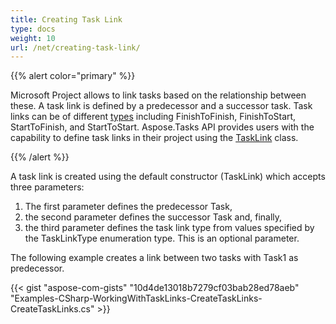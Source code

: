 ```yaml
---
title: Creating Task Link
type: docs
weight: 10
url: /net/creating-task-link/
---
```


{{% alert color="primary" %}} 

Microsoft Project allows to link tasks based on the relationship between these. A task link is defined by a predecessor and a successor task. Task links can be of different [types](https://apireference.aspose.com/tasks/net/aspose.tasks/tasklinktype) including FinishToFinish, FinishToStart, StartToFinish, and StartToStart. Aspose.Tasks API provides users with the capability to define task links in their project using the [TaskLink](https://apireference.aspose.com/tasks/net/aspose.tasks/tasklink) class.

{{% /alert %}} 

A task link is created using the default constructor (TaskLink) which accepts three parameters:

1. The first parameter defines the predecessor Task,
2. the second parameter defines the successor Task and, finally,
3. the third parameter defines the task link type from values specified by the TaskLinkType enumeration type. This is an optional parameter.

The following example creates a link between two tasks with Task1 as predecessor.

{{< gist "aspose-com-gists" "10d4de13018b7279cf03bab28ed78aeb" "Examples-CSharp-WorkingWithTaskLinks-CreateTaskLinks-CreateTaskLinks.cs" >}}
